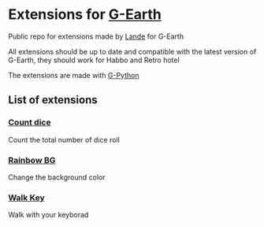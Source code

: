 # Extensions for [G-Earth](https://github.com/sirjonasxx/G-Earth)

Public repo for extensions made by [Lande](https://linktr.ee/Landee) for G-Earth

All extensions should be up to date and compatible with the latest version of G-Earth, they should work for Habbo and Retro hotel

The extensions are made with [G-Python](https://github.com/sirjonasxx/G-Python)

## List of extensions

### [Count dice](https://github.com/Laande/extensions/tree/master/Count%20Dice)

Count the total number of dice roll

### [Rainbow BG](https://github.com/Laande/extensions/tree/master/Rainbow%20BG)

Change the background color

### [Walk Key](https://github.com/Laande/extensions/tree/master/Walk%20Key)

Walk with your keyborad
